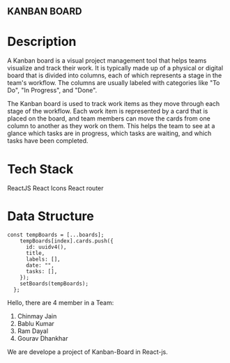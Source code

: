 ## KANBAN BOARD
# Description

A Kanban board is a visual project management tool that helps teams visualize and track their work. It is typically made up of a physical or digital board that is divided into columns, each of which represents a stage in the team's workflow. The columns are usually labeled with categories like "To Do", "In Progress", and "Done".

The Kanban board is used to track work items as they move through each stage of the workflow. Each work item is represented by a card that is placed on the board, and team members can move the cards from one column to another as they work on them. This helps the team to see at a glance which tasks are in progress, which tasks are waiting, and which tasks have been completed.

# Tech Stack
ReactJS
React Icons
React router

# Data Structure
```
const tempBoards = [...boards];
    tempBoards[index].cards.push({
      id: uuidv4(),
      title,
      labels: [],
      date: "",
      tasks: [],
    });
    setBoards(tempBoards);
  };
```


Hello, there are 4 member in a Team:
1. Chinmay Jain
2. Bablu Kumar
3. Ram Dayal
4. Gourav Dhankhar

We are develope a project of Kanban-Board in React-js.

